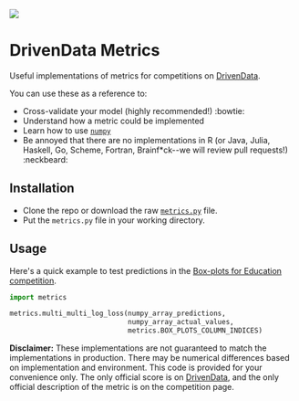 ![](https://drivendata.s3.amazonaws.com/images/drivendata.png)

DrivenData Metrics
===============================

Useful implementations of metrics for competitions on [DrivenData](http://www.drivendata.org). 

You can use these as a reference to:
 * Cross-validate your model (highly recommended!) :bowtie:
 * Understand how a metric could be implemented
 * Learn how to use [`numpy`](http://www.numpy.org/)
 * Be annoyed that there are no implementations in R (or Java, Julia, Haskell, Go, Scheme, Fortran, Brainf*ck--we will review pull requests!) :neckbeard: 
 
## Installation
 * Clone the repo or download the raw [`metrics.py`]() file.
 * Put the `metrics.py` file in your working directory.

## Usage

Here's a quick example to test predictions in the [Box-plots for Education competition](http://www.drivendata.org/competitions/4/).

```python
import metrics

metrics.multi_multi_log_loss(numpy_array_predictions, 
                             numpy_array_actual_values,
                             metrics.BOX_PLOTS_COLUMN_INDICES)
```

**Disclaimer:** These implementations are not guaranteed to match the implementations in production. There may be numerical differences based on implementation and environment. This code is provided for your convenience only. The only official score is on [DrivenData](http://www.drivendata.org), and the only official description of the metric is on the competition page.
